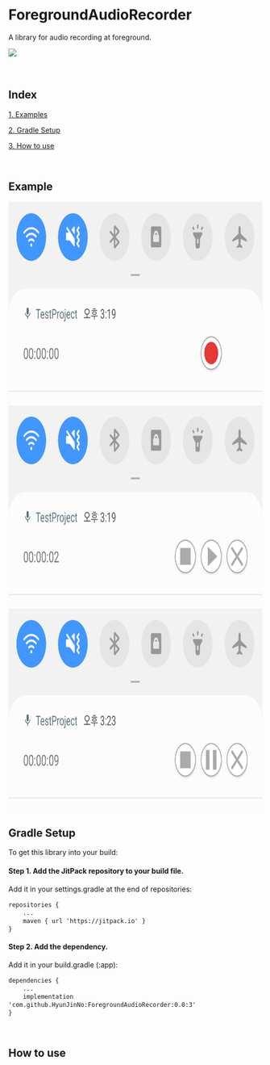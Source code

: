 # ForegroundAudioRecorder
A library for audio recording at foreground.

[![](https://jitpack.io/v/HyunJinNo/ForegroundAudioRecorder.svg)](https://jitpack.io/#HyunJinNo/ForegroundAudioRecorder)

<br/>

## Index

[1. Examples](#example)

[2. Gradle Setup](#gradle-setup)

[3. How to use](#how-to-use)

<br/>

## Example

<img src="screenshots/Screenshot1.png" height="400" />

<img src="screenshots/Screenshot3.png" height="400" />

<img src="screenshots/Screenshot2.png" height="400" />

<br/>

## Gradle Setup

To get this library into your build:

#### Step 1. Add the JitPack repository to your build file.

Add it in your settings.gradle at the end of repositories:

```
repositories {
    ...
    maven { url 'https://jitpack.io' }
}
```

#### Step 2. Add the dependency.

Add it in your build.gradle (:app):

```
dependencies {
    ...
    implementation 'com.github.HyunJinNo:ForegroundAudioRecorder:0.0:3'
}
```

<br/>

## How to use

<br/>
